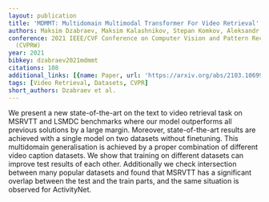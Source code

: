 ```yaml
---
layout: publication
title: 'MDMMT: Multidomain Multimodal Transformer For Video Retrieval'
authors: Maksim Dzabraev, Maksim Kalashnikov, Stepan Komkov, Aleksandr Petiushko
conference: 2021 IEEE/CVF Conference on Computer Vision and Pattern Recognition Workshops
  (CVPRW)
year: 2021
bibkey: dzabraev2021mdmmt
citations: 108
additional_links: [{name: Paper, url: 'https://arxiv.org/abs/2103.10699'}]
tags: [Video Retrieval, Datasets, CVPR]
short_authors: Dzabraev et al.
---
```

We present a new state-of-the-art on the text to video retrieval task on
MSRVTT and LSMDC benchmarks where our model outperforms all previous solutions
by a large margin. Moreover, state-of-the-art results are achieved with a
single model on two datasets without finetuning. This multidomain
generalisation is achieved by a proper combination of different video caption
datasets. We show that training on different datasets can improve test results
of each other. Additionally we check intersection between many popular datasets
and found that MSRVTT has a significant overlap between the test and the train
parts, and the same situation is observed for ActivityNet.